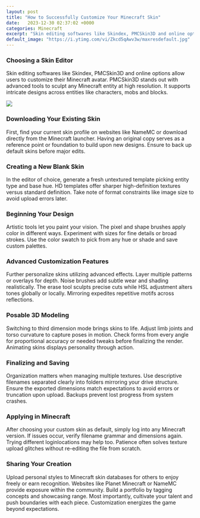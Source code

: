 ```yaml
---
layout: post
title: "How to Successfully Customize Your Minecraft Skin"
date:   2023-12-30 02:37:02 +0000
categories: Minecraft
excerpt: "Skin editing softwares like Skindex, PMCSkin3D and online options allow users to customize their Minecraft avatar. PMCSkin3D stands out with advanced tools to sculpt any Minecraft entity at high resolution. It supports intricate designs across entities like characters, mobs and blocks."
default_image: "https://i.ytimg.com/vi/Zkcd5qAwv3w/maxresdefault.jpg"
---
```

### Choosing a Skin Editor
Skin editing softwares like Skindex, PMCSkin3D and online options allow users to customize their Minecraft avatar. PMCSkin3D stands out with advanced tools to sculpt any Minecraft entity at high resolution. It supports intricate designs across entities like characters, mobs and blocks.


![](https://i.ytimg.com/vi/Zkcd5qAwv3w/maxresdefault.jpg)
### Downloading Your Existing Skin
First, find your current skin profile on websites like NameMC or download directly from the Minecraft launcher. Having an original copy serves as a reference point or foundation to build upon new designs. Ensure to back up default skins before major edits.

### Creating a New Blank Skin
In the editor of choice, generate a fresh untextured template picking entity type and base hue. HD templates offer sharper high-definition textures versus standard definition. Take note of format constraints like image size to avoid upload errors later.

### Beginning Your Design
Artistic tools let you paint your vision. The pixel and shape brushes apply color in different ways. Experiment with sizes for fine details or broad strokes. Use the color swatch to pick from any hue or shade and save custom palettes.

### Advanced Customization Features
Further personalize skins utilizing advanced effects. Layer multiple patterns or overlays for depth. Noise brushes add subtle wear and shading realistically. The erase tool sculpts precise cuts while HSL adjustment alters tones globally or locally. Mirroring expedites repetitive motifs across reflections.

### Posable 3D Modeling
Switching to third dimension mode brings skins to life. Adjust limb joints and torso curvature to capture poses in motion. Check forms from every angle for proportional accuracy or needed tweaks before finalizing the render. Animating skins displays personality through action.

### Finalizing and Saving
Organization matters when managing multiple textures. Use descriptive filenames separated clearly into folders mirroring your drive structure. Ensure the exported dimensions match expectations to avoid errors or truncation upon upload. Backups prevent lost progress from system crashes.

### Applying in Minecraft
After choosing your custom skin as default, simply log into any Minecraft version. If issues occur, verify filename grammar and dimensions again. Trying different loginlocations may help too. Patience often solves texture upload glitches without re-editing the file from scratch.

### Sharing Your Creation
Upload personal styles to Minecraft skin databases for others to enjoy freely or earn recognition. Websites like Planet Minecraft or NameMC provide exposure within the community. Build a portfolio by tagging concepts and showcasing range. Most importantly, cultivate your talent and push boundaries with each piece. Customization energizes the game beyond expectations.
